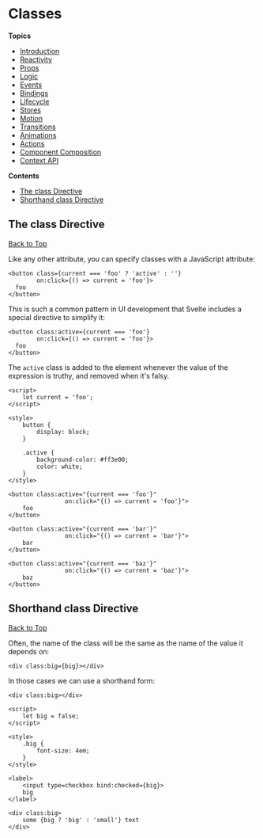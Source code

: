 # Classes

**Topics**  
* [Introduction](./readme.md)
* [Reactivity](./01-reactivity.md)
* [Props](./02-props.md)
* [Logic](./03-logic.md)
* [Events](./04-events.md)
* [Bindings](./05-bindings.md)
* [Lifecycle](./06-lifecycle.md)
* [Stores](./07-stores.md)
* [Motion](./08-motion.md)
* [Transitions](./09-transitions.md)
* [Animations](./10-animations.md)
* [Actions](./11-actions.md)
* [Component Composition](./13-component-composition.md)
* [Context API](./14-context-api.md)

**Contents**  
* [The class Directive](#the-class-directive)
* [Shorthand class Directive](#shorthand-class-directive)

## The class Directive
[Back to Top](#classes)

Like any other attribute, you can specify classes with a JavaScript attribute:

```svelte
<button class={current === 'foo' ? 'active' : ''}
        on:click={() => current = 'foo'}>
  foo
</button>
```

This is such a common pattern in UI development that Svelte includes a special directive to simplify it:

```svelte
<button class:active={current === 'foo'}
        on:click={() => current = 'foo'}>
  foo
</button>
```

The `active` class is added to the element whenever the value of the expression is truthy, and removed when it's falsy.

```svelte
<script>
	let current = 'foo';
</script>

<style>
	button {
		display: block;
	}

	.active {
		background-color: #ff3e00;
		color: white;
	}
</style>

<button class:active="{current === 'foo'}"
				on:click="{() => current = 'foo'}">
	foo
</button>

<button class:active="{current === 'bar'}"
				on:click="{() => current = 'bar'}">
	bar
</button>

<button class:active="{current === 'baz'}"
				on:click="{() => current = 'baz'}">
	baz
</button>
```

## Shorthand class Directive
[Back to Top](#classes)

Often, the name of the class will be the same as the name of the value it depends on:

```svelte
<div class:big={big}></div>
```

In those cases we can use a shorthand form:

```svelte
<div class:big></div>
```

```svelte
<script>
	let big = false;
</script>

<style>
	.big {
		font-size: 4em;
	}
</style>

<label>
	<input type=checkbox bind:checked={big}>
	big
</label>

<div class:big>
	some {big ? 'big' : 'small'} text
</div>
```